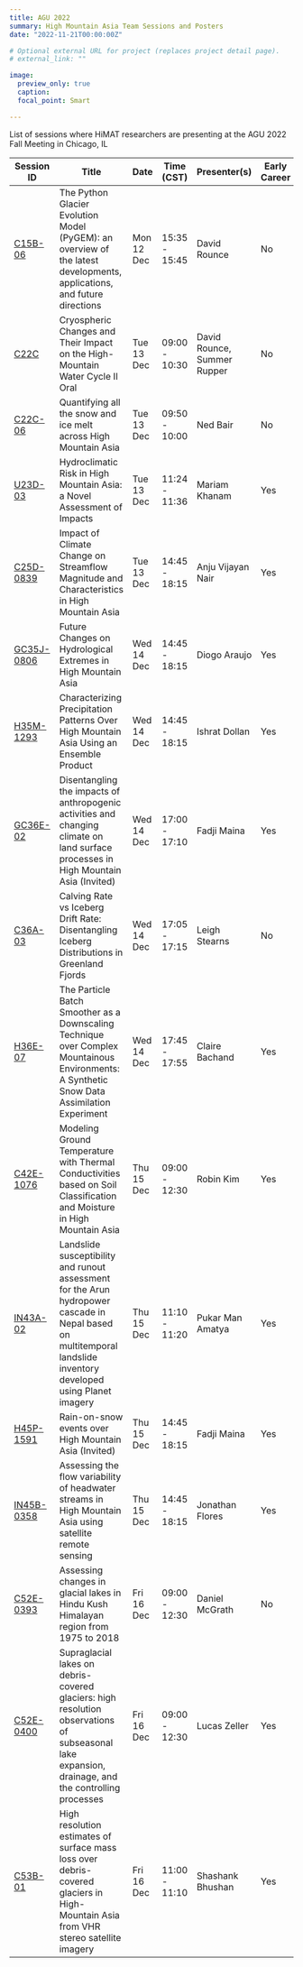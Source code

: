 ```yaml
---
title: AGU 2022
summary: High Mountain Asia Team Sessions and Posters
date: "2022-11-21T00:00:00Z"

# Optional external URL for project (replaces project detail page).
# external_link: ""

image:
  preview_only: true
  caption: 
  focal_point: Smart

---
```


List of sessions where HiMAT researchers are presenting at the AGU 2022 Fall Meeting in Chicago, IL

| Session ID | Title | Date | Time (CST) | Presenter(s) | Early Career|
| ---------- | ----- | ---- | ---------- | ------------ | ----------- |
| [C15B-06](https://agu.confex.com/agu/fm22/meetingapp.cgi/Paper/1098369) | The Python Glacier Evolution Model (PyGEM): an overview of the latest developments, applications, and future directions | Mon 12 Dec | 15:35 - 15:45 | David Rounce | No |
| [C22C](https://agu.confex.com/agu/fm22/meetingapp.cgi/Session/175381) | Cryospheric Changes and Their Impact on the High-Mountain Water Cycle II Oral | Tue 13 Dec | 09:00 - 10:30 | David Rounce, Summer Rupper | No |
| [C22C-06](https://agu.confex.com/agu/fm22/meetingapp.cgi/Paper/1059250) | Quantifying all the snow and ice melt across High Mountain Asia | Tue 13 Dec | 09:50 - 10:00 | Ned Bair | No |
| [U23D-03](https://agu.confex.com/agu/fm22/meetingapp.cgi/Paper/1228106) | Hydroclimatic Risk in High Mountain Asia: a Novel Assessment of Impacts | Tue 13 Dec | 11:24 - 11:36 | Mariam Khanam | Yes |
| [C25D-0839](https://agu.confex.com/agu/fm22/meetingapp.cgi/Paper/1160611) | Impact of Climate Change on Streamflow Magnitude and Characteristics in High Mountain Asia | Tue 13 Dec | 14:45 - 18:15 | Anju Vijayan Nair | Yes |
| [GC35J-0806](https://agu.confex.com/agu/fm22/meetingapp.cgi/Paper/1178906) | Future Changes on Hydrological Extremes in High Mountain Asia | Wed 14 Dec | 14:45 - 18:15 | Diogo Araujo | Yes |
| [H35M-1293](https://agu.confex.com/agu/fm22/meetingapp.cgi/Paper/1099113) | Characterizing Precipitation Patterns Over High Mountain Asia Using an Ensemble Product | Wed 14 Dec | 14:45 - 18:15 | Ishrat Dollan | Yes |
| [GC36E-02](https://agu.confex.com/agu/fm22/meetingapp.cgi/Paper/1082727) | Disentangling the impacts of anthropogenic activities and changing climate on land surface processes in High Mountain Asia (Invited) | Wed 14 Dec | 17:00 - 17:10 | Fadji Maina | Yes |
| [C36A-03](https://agu.confex.com/agu/fm22/meetingapp.cgi/Paper/1194343) | Calving Rate vs Iceberg Drift Rate: Disentangling Iceberg Distributions in Greenland Fjords | Wed 14 Dec | 17:05 - 17:15 | Leigh Stearns | No |
| [H36E-07](https://agu.confex.com/agu/fm22/meetingapp.cgi/Paper/1101103) | The Particle Batch Smoother as a Downscaling Technique over Complex Mountainous Environments: A Synthetic Snow Data Assimilation Experiment | Wed 14 Dec | 17:45 - 17:55 | Claire Bachand | Yes |
| [C42E-1076](https://agu.confex.com/agu/fm22/meetingapp.cgi/Paper/1146017) | Modeling Ground Temperature with Thermal Conductivities based on Soil Classification and Moisture in High Mountain Asia | Thu 15 Dec | 09:00 - 12:30 | Robin Kim | Yes |
| [IN43A-02](https://agu.confex.com/agu/fm22/meetingapp.cgi/Paper/1087978) | Landslide susceptibility and runout assessment for the Arun hydropower cascade in Nepal based on multitemporal landslide inventory developed using Planet imagery | Thu 15 Dec | 11:10 - 11:20 | Pukar Man Amatya | Yes |
| [H45P-1591](https://agu.confex.com/agu/fm22/meetingapp.cgi/Paper/1082729) | Rain-on-snow events over High Mountain Asia (Invited) | Thu 15 Dec | 14:45 - 18:15 | Fadji Maina | Yes |
| [IN45B-0358](https://agu.confex.com/agu/fm22/meetingapp.cgi/Paper/1130276) | Assessing the flow variability of headwater streams in High Mountain Asia using satellite remote sensing | Thu 15 Dec | 14:45 - 18:15 | Jonathan Flores | Yes |
| [C52E-0393](https://agu.confex.com/agu/fm22/meetingapp.cgi/Paper/1083682) | Assessing changes in glacial lakes in Hindu Kush Himalayan region from 1975 to 2018 | Fri 16 Dec | 09:00 - 12:30 | Daniel McGrath | No |
| [C52E-0400](https://agu.confex.com/agu/fm22/meetingapp.cgi/Paper/1137683) | Supraglacial lakes on debris-covered glaciers: high resolution observations of subseasonal lake expansion, drainage, and the controlling processes | Fri 16 Dec | 09:00 - 12:30 | Lucas Zeller | Yes |
| [C53B-01](https://agu.confex.com/agu/fm22/meetingapp.cgi/Paper/1166672) | High resolution estimates of surface mass loss over debris-covered glaciers in High-Mountain Asia from VHR stereo satellite imagery | Fri 16 Dec | 11:00 - 11:10 | Shashank Bhushan | Yes |

